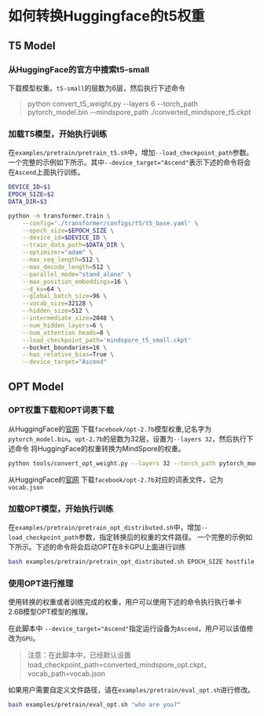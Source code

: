 # 如何转换Huggingface的t5权重

## T5 Model

### 从HuggingFace的官方中搜索t5-small

下载模型权重。`t5-small`的层数为6层，然后执行下述命令

> python convert_t5_weight.py --layers 6 --torch_path pytorch_model.bin --mindspore_path ./converted_mindspore_t5.ckpt

### 加载T5模型，开始执行训练

在`examples/pretrain/pretrain_t5.sh`中，增加`--load_checkpoint_path`参数。
一个完整的示例如下所示。其中`--device_target="Ascend"`表示下述的命令将会在`Ascend`上面执行训练。

```bash
DEVICE_ID=$1
EPOCH_SIZE=$2
DATA_DIR=$3

python -m transformer.train \
    --config='./transformer/configs/t5/t5_base.yaml' \
    --epoch_size=$EPOCH_SIZE \
    --device_id=$DEVICE_ID \
    --train_data_path=$DATA_DIR \
    --optimizer="adam" \
    --max_seq_length=512 \
    --max_decode_length=512 \
    --parallel_mode="stand_alone" \
    --max_position_embeddings=16 \
    --d_kv=64 \
    --global_batch_size=96 \
    --vocab_size=32128 \
    --hidden_size=512 \
    --intermediate_size=2048 \
    --num_hidden_layers=6 \
    --num_attention_heads=8 \
    --load_checkpoint_path='mindspore_t5_small.ckpt'
    --bucket_boundaries=16 \
    --has_relative_bias=True \
    --device_target="Ascend"
```

## OPT Model

### OPT权重下载和OPT词表下载

从HuggingFace的[官网](https://huggingface.co/facebook/opt-2.7b) 下载`facebook/opt-2.7b`模型权重,记名字为`pytorch_model.bin`。`opt-2.7b`的层数为32层，设置为`--layers 32`，然后执行下述命令
将HuggingFace的权重转换为MindSpore的权重。

```bash
python tools/convert_opt_weight.py --layers 32 --torch_path pytorch_model.bin --mindspore_path ./converted_mindspore_opt.ckpt
```

从HuggingFace的[官网](https://huggingface.co/facebook/opt-2.7b) 下载`facebook/opt-2.7b`对应的词表文件，记为`vocab.json`

### 加载OPT模型，开始执行训练

在`examples/pretrain/pretrain_opt_distributed.sh`中，增加`--load_checkpoint_path`参数，指定转换后的权重的文件路径。
一个完整的示例如下所示。下述的命令将会启动OPT在8卡GPU上面进行训练

```bash
bash examples/pretrain/pretrain_opt_distributed.sh EPOCH_SIZE hostfile DATA_DIR
```

### 使用OPT进行推理

使用转换的权重或者训练完成的权重，用户可以使用下述的命令执行执行单卡2.6B模型OPT模型的推理。

在此脚本中 `--device_target="Ascend"`指定运行设备为`Ascend`，用户可以该值修改为`GPU`。

>注意：在此脚本中，已经默认设置load_checkpoint_path=converted_mindspore_opt.ckpt，vocab_path=vocab.json

如果用户需要自定义文件路径，请在`examples/pretrain/eval_opt.sh`进行修改。

```bash
bash examples/pretrain/eval_opt.sh "who are you?"
```
